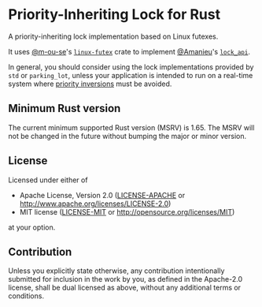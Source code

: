 # Priority-Inheriting Lock for Rust

A priority-inheriting lock implementation based on Linux futexes.

It uses [@m-ou-se](https://github.com/m-ou-se/)'s [`linux-futex`](https://docs.rs/linux-futex/latest/linux_futex/) crate to implement [@Amanieu](https://github.com/Amanieu/)'s [`lock_api`](https://docs.rs/lock_api/latest/lock_api/).

In general, you should consider using the lock implementations provided by `std` or `parking_lot`, unless your application is intended to run on a real-time system where [priority inversions](https://en.wikipedia.org/wiki/Priority_inversion) must be avoided.

## Minimum Rust version

The current minimum supported Rust version (MSRV) is 1.65. The MSRV will not be changed in the future without bumping the major or minor version.

## License

Licensed under either of

 * Apache License, Version 2.0
   ([LICENSE-APACHE](LICENSE-APACHE) or http://www.apache.org/licenses/LICENSE-2.0)
 * MIT license
   ([LICENSE-MIT](LICENSE-MIT) or http://opensource.org/licenses/MIT)

at your option.

## Contribution

Unless you explicitly state otherwise, any contribution intentionally submitted for inclusion in the work by you, as defined in the Apache-2.0 license, shall be dual licensed as above, without any additional terms or conditions.